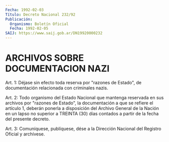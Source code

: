 ```yaml
---
Fecha: 1992-02-03
Título: Decreto Nacional 232/92
Publicación:
  Organismo: Boletín Oficial
  Fecha: 1992-02-05
SAIJ: https://www.saij.gob.ar/DN19920000232
---
```

# ARCHIVOS SOBRE DOCUMENTACION NAZI

<a id="1"></a>
Art. 1: Déjase sin efecto toda reserva por "razones de Estado", de documentación relacionada con criminales nazis.

<a id="2"></a>
Art.  2:  Todo  organismo  del  Estado  Nacional  que mantenga reservada en sus archivos por "razones de Estado", la documentación  a  que  se refiere el artículo 1, deberán ponerla  a disposición del Archivo  General  de  la  Nación  en  un  lapso  no superior  a  TREINTA  (30)  días  contados a partir de la fecha del presente decreto.

<a id="3"></a>
Art.  3: Comuníquese, publíquese, dése a la Dirección Nacional del Registro Oficial y archívese.